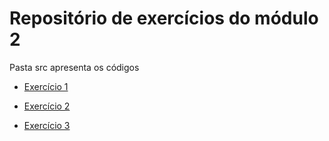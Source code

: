 # Repositório de exercícios do módulo 2

Pasta src apresenta os códigos

- [Exercício 1](./src/ex001/index.html)

- [Exercício 2](./src/ex002/ex002.html)

- [Exercício 3](./src/ex003/index.html)